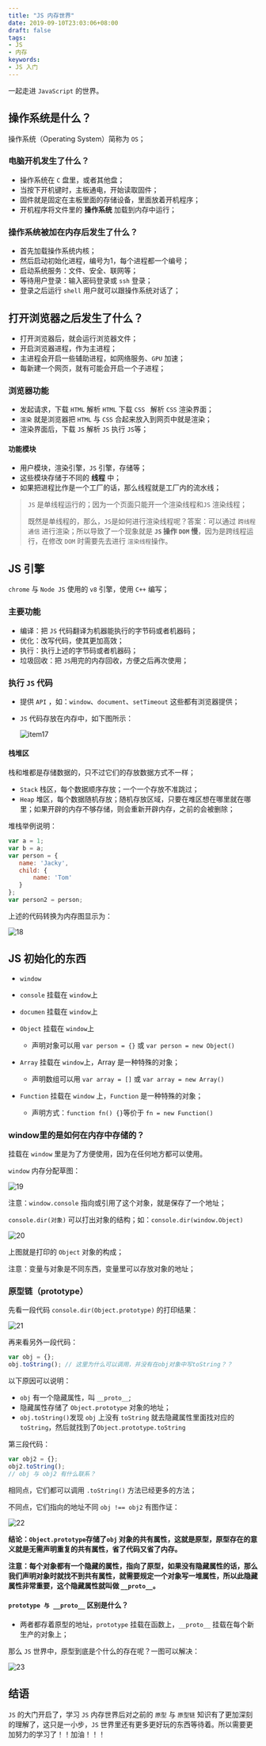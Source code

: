 ```yaml
---
title: "JS 内存世界"
date: 2019-09-10T23:03:06+08:00
draft: false
tags:
- JS
- 内存
keywords:
- JS 入门
---
```


一起走进 `JavaScript` 的世界。

<!--more-->

## 操作系统是什么？

操作系统（Operating System）简称为 `OS`；

### 电脑开机发生了什么？

- 操作系统在 `C` 盘里，或者其他盘；
- 当按下开机键时，主板通电，开始读取固件；
- 固件就是固定在主板里面的存储设备，里面放着开机程序；
- 开机程序将文件里的 **操作系统** 加载到内存中运行；

### 操作系统被加在内存后发生了什么？

- 首先加载操作系统内核；
- 然后启动初始化进程，编号为1，每个进程都一个编号；
- 启动系统服务：文件、安全、联网等；
- 等待用户登录：输入密码登录或 `ssh` 登录；
- 登录之后运行 `shell` 用户就可以跟操作系统对话了；

## 打开浏览器之后发生了什么？

- 打开浏览器后，就会运行浏览器文件；
- 开启浏览器进程，作为主进程；
- 主进程会开启一些辅助进程，如网络服务、`GPU` 加速；
- 每新建一个网页，就有可能会开启一个子进程；

### 浏览器功能

- 发起请求，下载 `HTML` 解析 `HTML` 下载 `CSS ` 解析 `CSS` 渲染界面；
- `渲染` 就是浏览器把 `HTML` 与 `CSS` 合起来放入到网页中就是渲染；
- 渲染界面后，下载 `JS` 解析 `JS` 执行 `JS`等；

#### 功能模块

- 用户模块，渲染引擎，`JS` 引擎，存储等；
- 这些模块存储于不同的 **线程** 中；
- 如果把进程比作是一个工厂的话，那么线程就是工厂内的流水线；

> `JS` 是单线程运行的；因为一个页面只能开一个渲染线程和`JS` 渲染线程；
>
> 既然是单线程的，那么，`JS`是如何进行渲染线程呢？答案：可以通过 `跨线程通信` 进行渲染；所以导致了一个现象就是 **`JS` 操作 `DOM` 慢**，因为是跨线程运行，在修改 `DOM` 时需要先去进行 `渲染线程`操作。

## JS 引擎

`chrome` 与 `Node JS`  使用的 `v8` 引擎，使用 `C++` 编写；

### 主要功能

- 编译：把 `JS` 代码翻译为机器能执行的字节码或者机器码；
- 优化：改写代码，使其更加高效；
- 执行：执行上述的字节码或者机器码；
- 垃圾回收：把 `JS`用完的内存回收，方便之后再次使用；

### 执行 `JS` 代码

- 提供 `API` ，如：`window`、`document`、`setTimeout` 这些都有浏览器提供；

- `JS` 代码存放在内存中，如下图所示：

  ![item17](/images/17.png) 

#### 栈堆区

栈和堆都是存储数据的，只不过它们的存放数据方式不一样；

- `Stack` 栈区，每个数据顺序存放；一个一个存放不准跳过；
- `Heap` 堆区，每个数据随机存放；随机存放区域，只要在堆区想在哪里就在哪里；如果开辟的内存不够存储，则会重新开辟内存，之前的会被删除；   

堆栈举例说明：

```js
var a = 1;
var b = a;
var person = {
   name: 'Jacky',
   child: {
       name: 'Tom'
   }
};
var person2 = person;
```

上述的代码转换为内存图显示为：

![18](/images/18.png)

## JS 初始化的东西

- `window`
- `console` 挂载在 `window`上
- `documen` 挂载在 `window`上
- `Object` 挂载在 `window`上
  - 声明对象可以用 `var person = {}` 或 `var person = new Object()`

- `Array` 挂载在 `window`上，Array 是一种特殊的对象；
  - 声明数组可以用 `var array = []` 或 `var array = new Array()`
- `Function` 挂载在 `window` 上，`Function` 是一种特殊的对象；
  - 声明方式：`function fn() {}`等价于 `fn = new Function()`

### window里的是如何在内存中存储的？

挂载在 `window` 里是为了方便使用，因为在任何地方都可以使用。

`window` 内存分配草图：

![19](/images/19.png)

注意：`window.console` 指向或引用了这个对象，就是保存了一个地址；

`console.dir(对象)` 可以打出对象的结构；如：`console.dir(window.Object)`

![20](/images/20.png)

上图就是打印的 `Object` 对象的构成；

注意：变量与对象是不同东西，变量里可以存放对象的地址；

### 原型链（prototype）

 先看一段代码 `console.dir(Object.prototype)` 的打印结果：

![21](/images/21.png)

再来看另外一段代码：

```javascript
var obj = {};
obj.toString(); // 这里为什么可以调用，并没有在obj对象中写toString？？
```

以下原因可以说明：

- `obj` 有一个隐藏属性，叫 `__proto__`;
- 隐藏属性存储了 `Object.prototype` 对象的地址；
- `obj.toString()`发现 `obj` 上没有 `toString` 就去隐藏属性里面找对应的 `toString`，然后就找到了`Object.prototype.toString`

第三段代码：

```javascript
var obj2 = {};
obj2.toString();
// obj 与 obj2 有什么联系？
```

相同点，它们都可以调用 `.toString()` 方法已经更多的方法；

不同点，它们指向的地址不同 `obj !== obj2` 有图作证：

![22](/images/22.png)

**结论：`Object.prototype`存储了`obj` 对象的共有属性，这就是原型，原型存在的意义就是无需声明重复的共有属性，省了代码又省了内存。** 

**注意：每个对象都有一个隐藏的属性，指向了原型，如果没有隐藏属性的话，那么我们声明对象时就找不到共有属性，就需要规定一个对象写一堆属性，所以此隐藏属性非常重要，这个隐藏属性就叫做 `__proto__`。**

#### `prototype 与 __proto__` 区别是什么？

- 两者都存着原型的地址，`prototype` 挂载在函数上，`__proto__` 挂载在每个新生产的对象上；

那么 `JS` 世界中，原型到底是个什么的存在呢？一图可以解决：

![23](/images/23.png)

## 结语

`JS` 的大门开启了，学习 `JS` 内存世界后对之前的 `原型` 与 `原型链` 知识有了更加深刻的理解了，这只是一小步，`JS` 世界里还有更多更好玩的东西等待着。所以需要更加努力的学习了！！加油！！！


